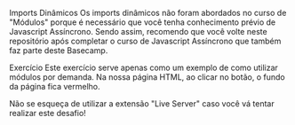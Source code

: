 Imports Dinâmicos
Os imports dinâmicos não foram abordados no curso de "Módulos" porque é necessário que você tenha conhecimento prévio de Javascript Assíncrono. Sendo assim, recomendo que você volte neste repositório após completar o curso de Javascript Assíncrono que também faz parte deste Basecamp.

Exercício
Este exercício serve apenas como um exemplo de como utilizar módulos por demanda. Na nossa página HTML, ao clicar no botão, o fundo da página fica vermelho.

Não se esqueça de utilizar a extensão "Live Server" caso você vá tentar realizar este desafio!